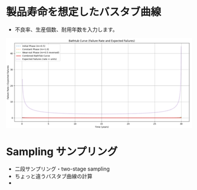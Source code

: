 # 製品寿命を想定したバスタブ曲線
- 不良率、生産個数、耐用年数を入力します。


![Test Image 3](tab.png)

# Sampling サンプリング
- 二段サンプリング・two-stage sampling
- ちょっと違うバスタブ曲線の計算
- 

